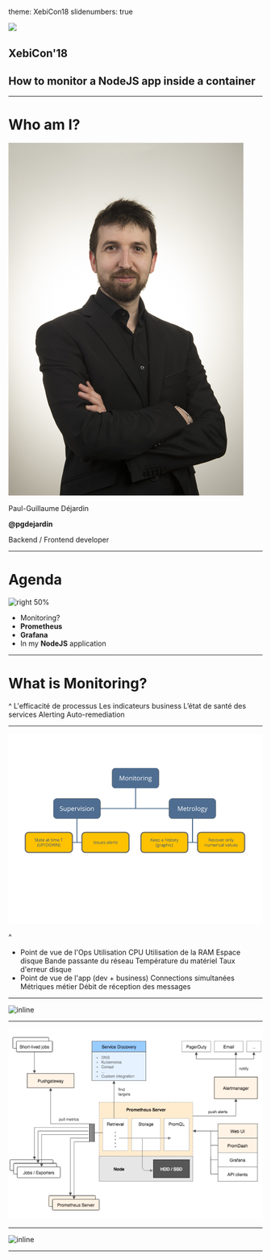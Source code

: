 theme: XebiCon18
slidenumbers: true

![](https://xebicon.fr/wp-content/uploads/2018/06/Xebicon18-brongniart-tech4exec.jpg)

## XebiCon'__18__

## How to monitor a __NodeJS__ app inside a __container__

---

# Who am I?

![left filtered](pg.jpg)

Paul-Guillaume Déjardin

**@pgdejardin**

Backend / Frontend developer

---

# Agenda

![right 50%](https://cdn3.iconfinder.com/data/icons/seo-glyph-2/24/task-512.png)

- Monitoring?
- **Prometheus**
- **Grafana**
- In my **NodeJS** application

---

# What is Monitoring?

^
L'efficacité de processus
Les indicateurs business
L’état de santé des services
Alerting
Auto-remediation

---

![inline fill](monitoring.png)

^
- Point de vue de l'Ops
Utilisation CPU
Utilisation de la RAM
Espace disque 
Bande passante du réseau
Température du matériel
Taux d'erreur disque
- Point de vue de l'app (dev + business)
Connections simultanées
Métriques métier
Débit de réception des messages

---

![inline](https://www.cncf.io/wp-content/uploads/2017/08/logo_prometheus_padding-300x277.png)

---

![inline](prometheus.png)

---

![inline](http://www.d0wn.com/wp-content/uploads/grafana-logo-1.jpg)

---
